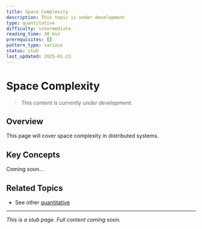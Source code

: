 ```yaml
---
title: Space Complexity
description: This topic is under development
type: quantitative
difficulty: intermediate
reading_time: 30 min
prerequisites: []
pattern_type: various
status: stub
last_updated: 2025-01-23
---
```



# Space Complexity

> *This content is currently under development.*

## Overview

This page will cover space complexity in distributed systems.

## Key Concepts

Coming soon...

## Related Topics

- See other [quantitative](/index/)

---

*This is a stub page. Full content coming soon.*
